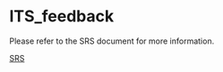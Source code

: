 # ITS_feedback

Please refer to the SRS document for more information.

[SRS](https://github.com/chrizandr/ITS_feedback/blob/master/documents/SRS_Group_8.pdf)
